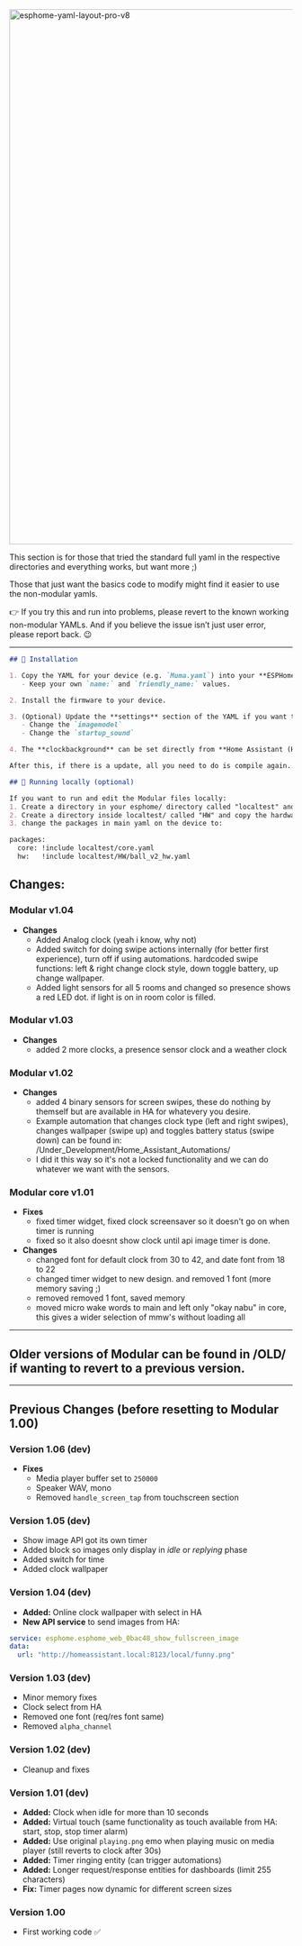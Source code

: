 
<img width="1600" height="950" alt="esphome-yaml-layout-pro-v8" src="https://github.com/user-attachments/assets/92c246d2-295a-4a11-8c03-87963034dcd6" />

This section is for those that tried the standard full yaml in the respective directories and everything works, but want more ;)

Those that just want the basics code to modify might find it easier to use the non-modular yamls.

👉 If you try this and run into problems, please revert to the known working non-modular YAMLs.
And if you believe the issue isn’t just user error, please report back. 😉

---

```markdown
## 🚀 Installation

1. Copy the YAML for your device (e.g. `Muma.yaml`) into your **ESPHome** configuration.  
   - Keep your own `name:` and `friendly_name:` values.  

2. Install the firmware to your device.  

3. (Optional) Update the **settings** section of the YAML if you want to:  
   - Change the `imagemodel`  
   - Change the `startup_sound`  

4. The **clockbackground** can be set directly from **Home Assistant (HA)**.

After this, if there is a update, all you need to do is compile again.
```

```markdown
## 🚀 Running locally (optional)

If you want to run and edit the Modular files locally:
1. Create a directory in your esphome/ directory called "localtest" and copy core.yaml + display_pages.yaml there.
2. Create a directory inside localtest/ called "HW" and copy the hardware file for your device there (eg. ball_v2_hw.yaml)
3. change the packages in main yaml on the device to:

packages:
  core: !include localtest/core.yaml
  hw:   !include localtest/HW/ball_v2_hw.yaml

```
Changes:
---
### Modular v1.04
- **Changes**  
  - Added Analog clock (yeah i know, why not)
  - Added switch for doing swipe actions internally (for better first experience), turn off if using automations.
    hardcoded swipe functions: left & right change clock style, down toggle battery, up change wallpaper.
  - Added light sensors for all 5 rooms and changed so presence shows a red LED dot. if light is on in room color is filled.

### Modular v1.03
- **Changes**  
  -  added 2 more clocks, a presence sensor clock and a weather clock

### Modular v1.02
- **Changes**  
  -  added 4 binary sensors for screen swipes, these do nothing by themself but are available in HA for whatevery you desire.
  -  Example automation that changes clock type (left and right swipes), changes wallpaper (swipe up) and toggles battery status (swipe down) can be found in: /Under_Development/Home_Assistant_Automations/
  -  I did it this way so it's not a locked functionality and we can do whatever we want with the sensors.

### Modular core v1.01
- **Fixes**  
  - fixed timer widget, fixed clock screensaver so it doesn't go on when timer is running
  - fixed so it also doesnt show clock until api image timer is done.
- **Changes**  
  - changed font for default clock from 30 to 42, and date font from 18 to 22
  - changed timer widget to new design. and removed 1 font (more memory saving ;)
  - removed removed 1 font, saved memory
  - moved micro wake words to main and left only "okay nabu" in core, this gives a wider selection of mmw's without loading all
---

## Older versions of Modular can be found in /OLD/ if wanting to revert to a previous version.

---

## Previous Changes (before resetting to Modular 1.00)

### Version 1.06 (dev)
- **Fixes**  
  - Media player buffer set to `250000`  
  - Speaker WAV, mono  
  - Removed `handle_screen_tap` from touchscreen section  

### Version 1.05 (dev)
- Show image API got its own timer  
- Added block so images only display in *idle* or *replying* phase  
- Added switch for time  
- Added clock wallpaper  

### Version 1.04 (dev)
- **Added:** Online clock wallpaper with select in HA  
- **New API service** to send images from HA:

```yaml
service: esphome.esphome_web_0bac48_show_fullscreen_image
data:
  url: "http://homeassistant.local:8123/local/funny.png"
````

### Version 1.03 (dev)

* Minor memory fixes
* Clock select from HA
* Removed one font (req/res font same)
* Removed `alpha_channel`

### Version 1.02 (dev)

* Cleanup and fixes

### Version 1.01 (dev)

* **Added:** Clock when idle for more than 10 seconds
* **Added:** Virtual touch (same functionality as touch available from HA: start, stop, stop timer alarm)
* **Added:** Use original `playing.png` emo when playing music on media player (still reverts to clock after 30s)
* **Added:** Timer ringing entity (can trigger automations)
* **Added:** Longer request/response entities for dashboards (limit 255 characters)
* **Fix:** Timer pages now dynamic for different screen sizes

### Version 1.00

* First working code ✅

